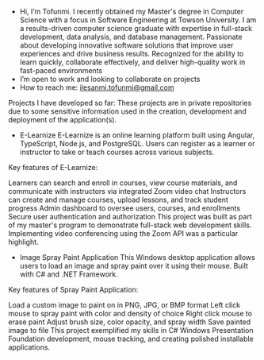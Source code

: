 - Hi, I’m Tofunmi. I recently obtained my Master's degree in Computer Science with a focus in Software Engineering at Towson University. I am a results-driven computer science graduate with expertise in full-stack development, data analysis, and database management. Passionate about developing innovative software solutions that improve user experiences and drive business results. Recognized for the ability to learn quickly, collaborate effectively, and deliver high-quality work in fast-paced environments
- I’m open to work and looking to collaborate on projects
- How to reach me: ilesanmi.tofunmi@gmail.com

Projects I have developed so far: These projects are in private repositories due to some sensitive information used in the creation, development and deployment of the application(s).

- E-Learnize
E-Learnize is an online learning platform built using Angular, TypeScript, Node.js, and PostgreSQL. Users can register as a learner or instructor to take or teach courses across various subjects.

Key features of E-Learnize:

Learners can search and enroll in courses, view course materials, and communicate with instructors via integrated Zoom video chat
Instructors can create and manage courses, upload lessons, and track student progress
Admin dashboard to oversee users, courses, and enrollments
Secure user authentication and authorization
This project was built as part of my master's program to demonstrate full-stack web development skills. Implementing video conferencing using the Zoom API was a particular highlight.

- Image Spray Paint Application
This Windows desktop application allows users to load an image and spray paint over it using their mouse. Built with C# and .NET Framework.

Key features of Spray Paint Application:

Load a custom image to paint on in PNG, JPG, or BMP format
Left click mouse to spray paint with color and density of choice
Right click mouse to erase paint
Adjust brush size, color opacity, and spray width
Save painted image to file
This project exemplified my skills in C# Windows Presentation Foundation development, mouse tracking, and creating polished installable applications.

<!---
Tofunmit/Tofunmit is a ✨ special ✨ repository because its `README.md` (this file) appears on your GitHub profile.
You can click the Preview link to take a look at your changes.
--->
